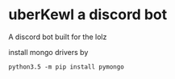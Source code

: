 # uberKewl a discord bot

A discord bot built for the lolz

install mongo drivers by
```
python3.5 -m pip install pymongo
```
